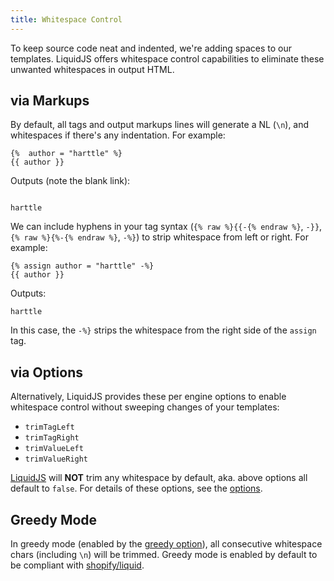 ```yaml
---
title: Whitespace Control
---
```


To keep source code neat and indented, we're adding spaces to our templates. LiquidJS offers whitespace control capabilities to eliminate these unwanted whitespaces in output HTML.

## via Markups

By default, all tags and output markups lines will generate a NL (`\n`), and whitespaces if there's any indentation. For example:

```liquid
{%  author = "harttle" %}
{{ author }}
```

Outputs (note the blank link):

```

harttle
```

We can include hyphens in your tag syntax (`{% raw %}{{-{% endraw %}`, `-}}`, `{% raw %}{%-{% endraw %}`, `-%}`) to strip whitespace from left or right. For example:

```liquid
{% assign author = "harttle" -%}
{{ author }}
```

Outputs:

```
harttle
```

In this case, the `-%}` strips the whitespace from the right side of the `assign` tag.

## via Options

Alternatively, LiquidJS provides these per engine options to enable whitespace control without sweeping changes of your templates:

* `trimTagLeft`
* `trimTagRight`
* `trimValueLeft`
* `trimValueRight`

[LiquidJS][liquidjs] will **NOT** trim any whitespace by default, aka. above options all default to `false`. For details of these options, see the [options][options].

## Greedy Mode

In greedy mode (enabled by the [greedy option][greedy]), all consecutive whitespace chars (including `\n`) will be trimmed. Greedy mode is enabled by default to be compliant with [shopify/liquid][shopify/liquid].

[shopify/liquid]: https://github.com/Shopify/liquid
[liquidjs]: https://github.com/harttle/liquidjs
[options]: /api/interfaces/LiquidOptions.html
[greedy]: /api/interfaces/LiquidOptions.html#greedy
